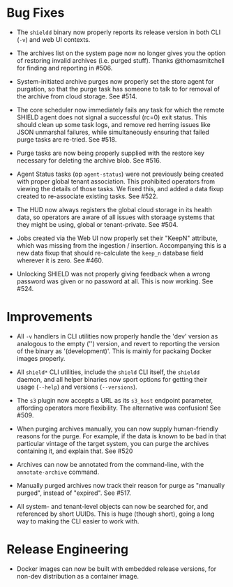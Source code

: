 # Bug Fixes

- The `shieldd` binary now properly reports its release version in
  both CLI (`-v`) and web UI contexts.

- The archives list on the system page now no longer gives you the
  option of restoring invalid archives (i.e. purged stuff).
  Thanks @thomasmitchell for finding and reporting in #506.

- System-initiated archive purges now properly set the store agent
  for purgation, so that the purge task has someone to talk to for
  removal of the archive from cloud storage.  See #514.

- The core scheduler now immediately fails any task for which the
  remote SHIELD agent does not signal a successful (rc=0) exit
  status.  This should clean up some task logs, and remove red
  herring issues like JSON unmarshal failures, while
  simultaneously ensuring that failed purge tasks are re-tried.
  See #518.

- Purge tasks are now being properly supplied with the restore key
  necessary for deleting the archive blob.  See #516.

- Agent Status tasks (op `agent-status`) were not previously being
  created with proper global tenant association.  This prohibited
  operators from viewing the details of those tasks.  We fixed
  this, and added a data fixup created to re-associate existing
  tasks.  See #522.

- The HUD now always registers the global cloud storage in its
  health data, so operators are aware of all issues with storaage
  systems that they might be using, global or tenant-private.
  See #504.

- Jobs created via the Web UI now properly set their "KeepN"
  attribute, which was missing from the ingestion / insertion.
  Accompanying this is a new data fixup that should re-calculate
  the `keep_n` database field wherever it is zero.  See #460.

- Unlocking SHIELD was not properly giving feedback when a wrong
  password was given or no password at all. This is now working.
  See #524.

# Improvements

- All `-v` handlers in CLI utilities now properly handle the 'dev'
  version as analogous to the empty ('') version, and revert to
  reporting the version of the binary as '(development)'.  This is
  mainly for packaing Docker images properly.

- All `shield*` CLI utilities, include the `shield` CLI itself,
  the `shieldd` daemon, and all helper binaries now sport options
  for getting their usage (`--help`) and versions (`--versions`).

- The `s3` plugin now accepts a URL as its `s3_host` endpoint
  parameter, affording operators more flexibility.
  The alternative was confusion!  See #509.

- When purging archives manually, you can now supply
  human-friendly reasons for the purge.  For example, if the data
  is known to be bad in that particular vintage of the target
  system, you can purge the archives containing it, and explain
  that.  See #520

- Archives can now be annotated from the command-line, with the
  `annotate-archive` command.

- Manually purged archives now track their reason for purge as
  "manually purged", instead of "expired".  See #517.

- All system- and tenant-level objects can now be searched for,
  and referenced by short UUIDs.  This is huge (though short),
  going a long way to making the CLI easier to work with.

# Release Engineering

- Docker images can now be built with embedded release versions,
  for non-dev distribution as a container image.
